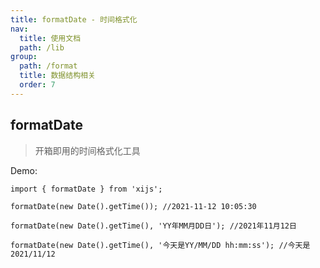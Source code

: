 ```yaml
---
title: formatDate - 时间格式化
nav:
  title: 使用文档
  path: /lib
group:
  path: /format
  title: 数据结构相关
  order: 7
---
```


## formatDate

> 开箱即用的时间格式化工具

Demo:

```tsx | pure
import { formatDate } from 'xijs';

formatDate(new Date().getTime()); //2021-11-12 10:05:30

formatDate(new Date().getTime(), 'YY年MM月DD日'); //2021年11月12日

formatDate(new Date().getTime(), '今天是YY/MM/DD hh:mm:ss'); //今天是2021/11/12
```
